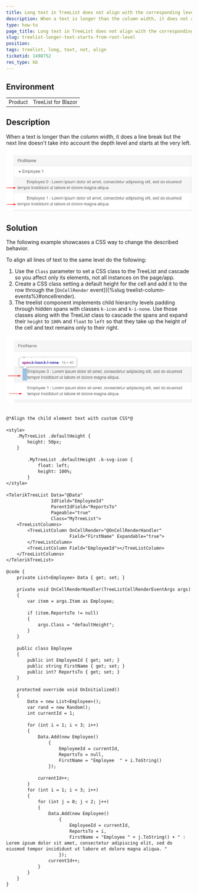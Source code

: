 ```yaml
---
title: Long text in TreeList does not align with the corresponding level
description: When a text is longer than the column width, it does not align with the corresponding level and starts from the very left
type: how-to
page_title: Long text in TreeList does not align with the corresponding level
slug: treelist-longer-text-starts-from-root-level
position: 
tags: treelist, long, text, not, align
ticketid: 1498752
res_type: kb
---
```


## Environment
<table>
	<tbody>
		<tr>
			<td>Product</td>
			<td>TreeList for Blazor</td>
		</tr>
	</tbody>
</table>


## Description
When a text is longer than the column width, it does a line break but the next line doesn't take into account the depth level and starts at the very left.

![treelist-long-text-not-aligned](images/treelist-long-text-not-aligned.png)


## Solution

The following example showcases a CSS way to change the described behavior.

To align all lines of text to the same level do the following:

1. Use the `Class` parameter to set a CSS class to the TreeList and cascade so you affect only its elements, not all instances on the page/app.
1. Create a CSS class setting a default height for the cell and add it to the row through the [`OnCellRender` event]({%slug treelist-column-events%}#oncellrender).
1. The treelist component implements child hierarchy levels padding through hidden spans with classes `k-icon` and `k-i-none`. Use those classes along with the TreeList class to cascade the spans and expand their `height` to `100%` and `float` to `left` so that they take up the height of the cell and text remains only to their right.

![treelist-long-text-aligned](images/treelist-long-text-aligned.png)

````CSHTML

@*Align the child element text with custom CSS*@

<style>
    .MyTreeList .defaultHeight {
        height: 50px;
    }

        .MyTreeList .defaultHeight .k-svg-icon {
            float: left;
            height: 100%;
        }
</style>

<TelerikTreeList Data="@Data"
                 IdField="EmployeeId"
                 ParentIdField="ReportsTo"
                 Pageable="true"
                 Class="MyTreeList">
    <TreeListColumns>
        <TreeListColumn OnCellRender="@OnCellRenderHandler"
                        Field="FirstName" Expandable="true">
        </TreeListColumn>
        <TreeListColumn Field="EmployeeId"></TreeListColumn>
    </TreeListColumns>
</TelerikTreeList>

@code {
    private List<Employee> Data { get; set; }

    private void OnCellRenderHandler(TreeListCellRenderEventArgs args)
    {
        var item = args.Item as Employee;

        if (item.ReportsTo != null)
        {
            args.Class = "defaultHeight";
        }
    }

    public class Employee
    {
        public int EmployeeId { get; set; }
        public string FirstName { get; set; }
        public int? ReportsTo { get; set; }
    }

    protected override void OnInitialized()
    {
        Data = new List<Employee>();
        var rand = new Random();
        int currentId = 1;

        for (int i = 1; i < 3; i++)
        {
            Data.Add(new Employee()
                {
                    EmployeeId = currentId,
                    ReportsTo = null,
                    FirstName = "Employee  " + i.ToString()
                });

            currentId++;
        }
        for (int i = 1; i < 3; i++)
        {
            for (int j = 0; j < 2; j++)
            {
                Data.Add(new Employee()
                    {
                        EmployeeId = currentId,
                        ReportsTo = i,
                        FirstName = "Employee " + j.ToString() + " : Lorem ipsum dolor sit amet, consectetur adipiscing elit, sed do eiusmod tempor incididunt ut labore et dolore magna aliqua. "
                    });
                currentId++;
            }
        }
    }
}
````

